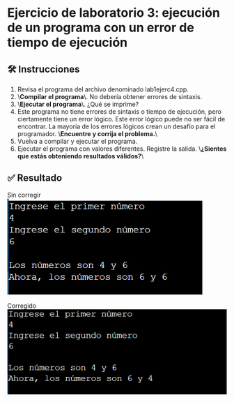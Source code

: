 # Ejercicio de laboratorio 3: ejecución de un programa con un error de tiempo de ejecución

## 🛠️ Instrucciones

1. Revisa el programa del archivo denominado lab1ejerc4.cpp.
2. \\**Compilar el programa**\\. No debería obtener errores de sintaxis.
3. \\**Ejecutar el programa**\\. ¿Qué se imprime?
4. Este programa no tiene errores de sintaxis o tiempo de ejecución, pero ciertamente tiene un error lógico. Este error lógico puede no ser fácil de encontrar. La mayoría de los errores lógicos crean un desafío para el programador. \\**Encuentre y corrija el problema.**\\
5. Vuelva a compilar y ejecutar el programa.
6. Ejecutar el programa con valores diferentes. Registre la salida. \\**¿Sientes que estás obteniendo resultados válidos?**\\

## ✅ Resultado

Sin corregir
![alt text]({0B9DB6BE-051B-4132-A7A9-5BB333B96F42}.png)

Corregido
![alt text]({D6F74DA8-D78C-460E-9141-F81A5C783006}.png)